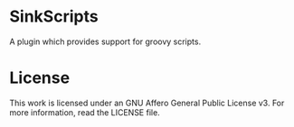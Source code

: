 SinkScripts
===========

A plugin which provides support for groovy scripts.

License
=======
This work is licensed under an GNU Affero General Public License v3. For more information, read the LICENSE file.